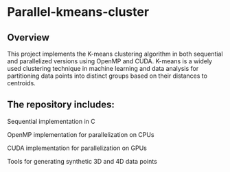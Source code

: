 # Parallel-kmeans-cluster

## Overview

This project implements the K-means clustering algorithm in both sequential and parallelized versions using OpenMP and CUDA. K-means is a widely used clustering technique in machine learning and data analysis for partitioning data points into distinct groups based on their distances to centroids.

## The repository includes:

Sequential implementation in C

OpenMP implementation for parallelization on CPUs

CUDA implementation for parallelization on GPUs

Tools for generating synthetic 3D and 4D data points
